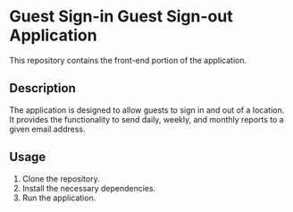 # Guest Sign-in Guest Sign-out Application

This repository contains the front-end portion of the application.

## Description

The application is designed to allow guests to sign in and out of a location. It provides the functionality to send
daily, weekly, and monthly reports to a given email address.

## Usage

1. Clone the repository.
2. Install the necessary dependencies.
3. Run the application.
